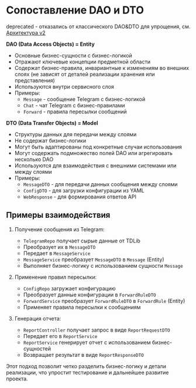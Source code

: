 # Сопоставление DAO и DTO

deprecated - отказались от классического DAO&DTO для упрощения, см. [Архитектура v2](./ARCHITECTURE_V2.md)

**DAO (Data Access Objects) = Entity**
- Основные бизнес-сущности с бизнес-логикой
- Отражают ключевые концепции предметной области
- Содержат бизнес-правила, инвариантные к изменениям во внешних слоях (не зависят от деталей реализации хранения или представления)
- Используются внутри сервисного слоя
- Примеры:
    - `Message` - сообщение Telegram с бизнес-логикой
    - `Chat` - чат Telegram с бизнес-правилами
    - `Forward` - правила пересылки сообщений

**DTO (Data Transfer Objects) = Model**
- Структуры данных для передачи между слоями
- Не содержат бизнес-логики
- Могут быть адаптированы под конкретные случаи использования
- Могут содержать подмножество полей DAO или агрегировать несколько DAO
- Используются для взаимодействия с внешними системами или между слоями
- Примеры:
    - `MessageDTO` - для передачи данных сообщения между слоями
    - `ConfigDTO` - для загрузки конфигурации из YAML
    - `WebResponse` - для формирования ответов API

## Примеры взаимодействия

1. Получение сообщения из Telegram:
    - `TelegramRepo` получает сырые данные от TDLib
    - Преобразует их в `MessageDTO`
    - Передает в `MessageService`
    - `MessageService` преобразует `MessageDTO` в `Message` (Entity)
    - Выполняет бизнес-логику с использованием сущности `Message`

2. Применение правил пересылки:
    - `ConfigRepo` загружает конфигурацию
    - Преобразует данные конфигурации в `ForwardRuleDTO`
    - `ForwardService` преобразует `ForwardRuleDTO` в `ForwardRule` (Entity)
    - Применяет правила пересылки к сообщениям

3. Генерация отчета:
    - `ReportController` получает запрос в виде `ReportRequestDTO`
    - Передает его в `ReportService`
    - `ReportService` генерирует отчет с использованием бизнес-сущностей
    - Возвращает результат в виде `ReportResponseDTO`

Этот подход позволит четко разделить бизнес-логику и детали реализации, что упростит тестирование и дальнейшее развитие проекта.
